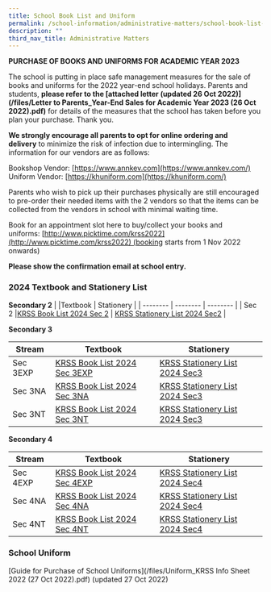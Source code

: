 ```yaml
---
title: School Book List and Uniform
permalink: /school-information/administrative-matters/school-book-list-uniform/
description: ""
third_nav_title: Administrative Matters
---
```

**PURCHASE OF BOOKS AND UNIFORMS FOR ACADEMIC YEAR 2023**

The school is putting in place safe management measures for the sale of books and uniforms for the 2022 year-end school holidays. Parents and students, **please refer to the [attached letter (updated 26 Oct 2022)](/files/Letter to Parents_Year-End Sales for Academic Year 2023 (26 Oct 2022).pdf)** for details of the measures that the school has taken before you plan your purchase. Thank you.

**We strongly encourage all parents to opt for online ordering and delivery** to minimize the risk of infection due to intermingling. The information for our vendors are as follows:

Bookshop Vendor: [https://www.annkev.com](https://www.annkev.com/)  
Uniform Vendor: [https://khuniform.com](https://khuniform.com/)

Parents who wish to pick up their purchases physically are still encouraged to pre-order their needed items with the 2 vendors so that the items can be collected from the vendors in school with minimal waiting time.

Book for an appointment slot here to buy/collect your books and uniforms: [http://www.picktime.com/krss2022](http://www.picktime.com/krss2022) (booking starts from 1 Nov 2022 onwards)

**Please show the confirmation email at school entry.**

### 2024 Textbook and Stationery List


**Secondary 2**
| |Textbook | Stationery |
| -------- | -------- | -------- |
| Sec 2     |[KRSS Book List 2024 Sec 2](/files/krss%20book%20list%202024%20sec2.pdf)    |  [KRSS Stationery List 2024 Sec2](/files/krss%20stationery%20list%202024%20sec2.pdf)  |

**Secondary 3**

| Stream |Textbook | Stationery |
| -------- | -------- | -------- |
| Sec 3EXP     |[KRSS Book List 2024 Sec 3EXP](/files/krss%20book%20list%202024%203exp.pdf)  | [KRSS Stationery List 2024 Sec3](/files/krss%20stationery%20list%202024%20sec3.pdf)  |
| Sec 3NA     |[KRSS Book List 2024 Sec 3NA](/files/krss%20book%20list%202024%203na.pdf)  | [KRSS Stationery List 2024 Sec3](/files/krss%20stationery%20list%202024%20sec3.pdf)   |
| Sec 3NT     |[KRSS Book List 2024 Sec 3NT](/files/krss%20book%20list%202024%203nt.pdf)   | [KRSS Stationery List 2024 Sec3](/files/krss%20stationery%20list%202024%20sec3.pdf)    |

**Secondary 4**

| Stream |Textbook | Stationery |
| -------- | -------- | -------- |
| Sec 4EXP     |[KRSS Book List 2024 Sec 4EXP](/files/krss%20book%20list%202024%204exp.pdf) |[KRSS Stationery List 2024 Sec4](/files/krss%20stationery%20list%202024%20sec4.pdf)    |
| Sec 4NA     |[KRSS Book List 2024 Sec 4NA](/files/krss%20book%20list%202024%204na.pdf)  |[KRSS Stationery List 2024 Sec4](/files/krss%20stationery%20list%202024%20sec4.pdf)    |
| Sec 4NT     |[KRSS Book List 2024 Sec 4NT](/files/krss%20book%20list%202024%204nt.pdf)   | [KRSS Stationery List 2024 Sec4](/files/krss%20stationery%20list%202024%20sec4.pdf)    |


### School Uniform

[Guide for Purchase of School Uniforms](/files/Uniform_KRSS Info Sheet 2022 (27 Oct 2022).pdf) (updated 27 Oct 2022)